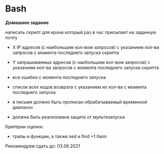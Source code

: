 # Bash

__Домашнее задание__

написать скрипт для крона который раз в час присылает на заданную почту
* X IP адресов (с наибольшим кол-вом запросов) с указанием кол-ва запросов c момента последнего запуска скрипта
* Y запрашиваемых адресов (с наибольшим кол-вом запросов) с указанием кол-ва запросов c момента последнего запуска скрипта
* все ошибки c момента последнего запуска
* список всех кодов возврата с указанием их кол-ва с момента последнего запуска 
  
* в письме должно быть прописан обрабатываемый временной диапазон 
* должна быть реализована защита от мультизапуска

Критерии оценки:
* трапы и функции, а также sed и find +1 балл

Рекомендуем сдать до: 03.06.2021